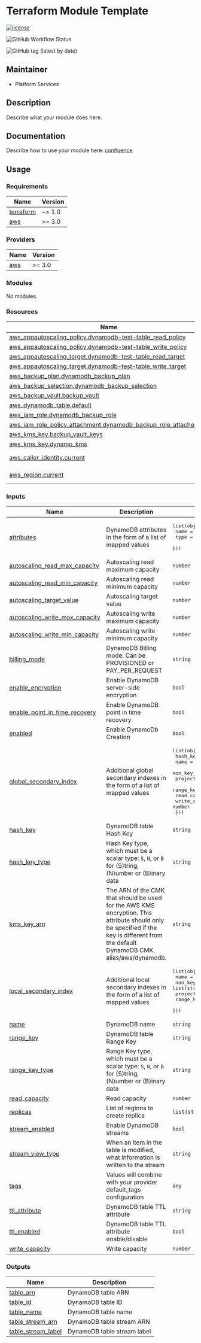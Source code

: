 # Terraform Module Template

[![license](https://img.shields.io/badge/License-Apache%202.0-blue.svg)](https://opensource.org/licenses/Apache-2.0)

![GitHub Workflow Status](https://img.shields.io/github/workflow/status/ohpensource/terraform-aws-ohp-dynamodb/continuous-delivery)

![GitHub tag (latest by date)](https://img.shields.io/github/v/tag/ohpensource/terraform-aws-ohp-dynamodb)

## Maintainer

* Platform Services

## Description

Describe what your module does here.

## Documentation

Describe how to use your module here.
[confluence](https://ohpendev.atlassian.net/wiki/spaces/CCE/pages/2062320795/Terraform+Modules)

## Usage

<!--- BEGIN_TF_DOCS --->
### Requirements

| Name | Version |
|------|---------|
| <a name="requirement_terraform"></a> [terraform](#requirement\_terraform) | ~> 1.0 |
| <a name="requirement_aws"></a> [aws](#requirement\_aws) | >= 3.0 |

### Providers

| Name | Version |
|------|---------|
| <a name="provider_aws"></a> [aws](#provider\_aws) | >= 3.0 |

### Modules

No modules.

### Resources

| Name | Type |
|------|------|
| [aws_appautoscaling_policy.dynamodb-test-table_read_policy](https://registry.terraform.io/providers/hashicorp/aws/latest/docs/resources/appautoscaling_policy) | resource |
| [aws_appautoscaling_policy.dynamodb-test-table_write_policy](https://registry.terraform.io/providers/hashicorp/aws/latest/docs/resources/appautoscaling_policy) | resource |
| [aws_appautoscaling_target.dynamodb-test-table_read_target](https://registry.terraform.io/providers/hashicorp/aws/latest/docs/resources/appautoscaling_target) | resource |
| [aws_appautoscaling_target.dynamodb-test-table_write_target](https://registry.terraform.io/providers/hashicorp/aws/latest/docs/resources/appautoscaling_target) | resource |
| [aws_backup_plan.dynamodb_backup_plan](https://registry.terraform.io/providers/hashicorp/aws/latest/docs/resources/backup_plan) | resource |
| [aws_backup_selection.dynamodb_backup_selection](https://registry.terraform.io/providers/hashicorp/aws/latest/docs/resources/backup_selection) | resource |
| [aws_backup_vault.backup_vault](https://registry.terraform.io/providers/hashicorp/aws/latest/docs/resources/backup_vault) | resource |
| [aws_dynamodb_table.default](https://registry.terraform.io/providers/hashicorp/aws/latest/docs/resources/dynamodb_table) | resource |
| [aws_iam_role.dynamodb_backup_role](https://registry.terraform.io/providers/hashicorp/aws/latest/docs/resources/iam_role) | resource |
| [aws_iam_role_policy_attachment.dynamodb_backup_role_attachement](https://registry.terraform.io/providers/hashicorp/aws/latest/docs/resources/iam_role_policy_attachment) | resource |
| [aws_kms_key.backup_vault_keys](https://registry.terraform.io/providers/hashicorp/aws/latest/docs/resources/kms_key) | resource |
| [aws_kms_key.dynamo_kms](https://registry.terraform.io/providers/hashicorp/aws/latest/docs/resources/kms_key) | resource |
| [aws_caller_identity.current](https://registry.terraform.io/providers/hashicorp/aws/latest/docs/data-sources/caller_identity) | data source |
| [aws_region.current](https://registry.terraform.io/providers/hashicorp/aws/latest/docs/data-sources/region) | data source |

### Inputs

| Name | Description | Type | Default | Required |
|------|-------------|------|---------|:--------:|
| <a name="input_attributes"></a> [attributes](#input\_attributes) | DynamoDB attributes in the form of a list of mapped values | <pre>list(object({<br>    name = string<br>    type = string<br>  }))</pre> | `[]` | no |
| <a name="input_autoscaling_read_max_capacity"></a> [autoscaling\_read\_max\_capacity](#input\_autoscaling\_read\_max\_capacity) | Autoscaling read maximum capacity | `number` | `1000` | no |
| <a name="input_autoscaling_read_min_capacity"></a> [autoscaling\_read\_min\_capacity](#input\_autoscaling\_read\_min\_capacity) | Autoscaling read minimum capacity | `number` | `5` | no |
| <a name="input_autoscaling_target_value"></a> [autoscaling\_target\_value](#input\_autoscaling\_target\_value) | Autoscaling target value | `number` | `70` | no |
| <a name="input_autoscaling_write_max_capacity"></a> [autoscaling\_write\_max\_capacity](#input\_autoscaling\_write\_max\_capacity) | Autoscaling write maximum capacity | `number` | `1000` | no |
| <a name="input_autoscaling_write_min_capacity"></a> [autoscaling\_write\_min\_capacity](#input\_autoscaling\_write\_min\_capacity) | Autoscaling write minimum capacity | `number` | `5` | no |
| <a name="input_billing_mode"></a> [billing\_mode](#input\_billing\_mode) | DynamoDB Billing mode. Can be PROVISIONED or PAY\_PER\_REQUEST | `string` | `"PAY_PER_REQUEST"` | no |
| <a name="input_enable_encryption"></a> [enable\_encryption](#input\_enable\_encryption) | Enable DynamoDB server-side encryption | `bool` | `true` | no |
| <a name="input_enable_point_in_time_recovery"></a> [enable\_point\_in\_time\_recovery](#input\_enable\_point\_in\_time\_recovery) | Enable DynamoDB point in time recovery | `bool` | `true` | no |
| <a name="input_enabled"></a> [enabled](#input\_enabled) | Enable DynamoDb Creation | `bool` | `true` | no |
| <a name="input_global_secondary_index"></a> [global\_secondary\_index](#input\_global\_secondary\_index) | Additional global secondary indexes in the form of a list of mapped values | <pre>list(object({<br>    hash_key           = string<br>    name               = string<br>    non_key_attributes = list(string)<br>    projection_type    = string<br>    range_key          = string<br>    read_capacity      = number<br>    write_capacity     = number<br>  }))</pre> | `[]` | no |
| <a name="input_hash_key"></a> [hash\_key](#input\_hash\_key) | DynamoDB table Hash Key | `string` | n/a | yes |
| <a name="input_hash_key_type"></a> [hash\_key\_type](#input\_hash\_key\_type) | Hash Key type, which must be a scalar type: `S`, `N`, or `B` for (S)tring, (N)umber or (B)inary data | `string` | `"S"` | no |
| <a name="input_kms_key_arn"></a> [kms\_key\_arn](#input\_kms\_key\_arn) | The ARN of the CMK that should be used for the AWS KMS encryption. This attribute should only be specified if the key is different from the default DynamoDB CMK, alias/aws/dynamodb. | `string` | `null` | no |
| <a name="input_local_secondary_index"></a> [local\_secondary\_index](#input\_local\_secondary\_index) | Additional local secondary indexes in the form of a list of mapped values | <pre>list(object({<br>    name               = string<br>    non_key_attributes = list(string)<br>    projection_type    = string<br>    range_key          = string<br>  }))</pre> | `[]` | no |
| <a name="input_name"></a> [name](#input\_name) | DynamoDB name | `string` | n/a | yes |
| <a name="input_range_key"></a> [range\_key](#input\_range\_key) | DynamoDB table Range Key | `string` | `null` | no |
| <a name="input_range_key_type"></a> [range\_key\_type](#input\_range\_key\_type) | Range Key type, which must be a scalar type: `S`, `N`, or `B` for (S)tring, (N)umber or (B)inary data | `string` | `"S"` | no |
| <a name="input_read_capacity"></a> [read\_capacity](#input\_read\_capacity) | Read capacity | `number` | `null` | no |
| <a name="input_replicas"></a> [replicas](#input\_replicas) | List of regions to create replica | `list(string)` | `[]` | no |
| <a name="input_stream_enabled"></a> [stream\_enabled](#input\_stream\_enabled) | Enable DynamoDB streams | `bool` | `false` | no |
| <a name="input_stream_view_type"></a> [stream\_view\_type](#input\_stream\_view\_type) | When an item in the table is modified, what information is written to the stream | `string` | `""` | no |
| <a name="input_tags"></a> [tags](#input\_tags) | Values will combine with your provider default_tags configuration | `any` | n/a | no |
| <a name="input_ttl_attribute"></a> [ttl\_attribute](#input\_ttl\_attribute) | DynamoDB table TTL attribute | `string` | `""` | no |
| <a name="input_ttl_enabled"></a> [ttl\_enabled](#input\_ttl\_enabled) | DynamoDB table TTL attribute enable/disable | `bool` | `false` | no |
| <a name="input_write_capacity"></a> [write\_capacity](#input\_write\_capacity) | Write capacity | `number` | `null` | no |

### Outputs

| Name | Description |
|------|-------------|
| <a name="output_table_arn"></a> [table\_arn](#output\_table\_arn) | DynamoDB table ARN |
| <a name="output_table_id"></a> [table\_id](#output\_table\_id) | DynamoDB table ID |
| <a name="output_table_name"></a> [table\_name](#output\_table\_name) | DynamoDB table name |
| <a name="output_table_stream_arn"></a> [table\_stream\_arn](#output\_table\_stream\_arn) | DynamoDB table stream ARN |
| <a name="output_table_stream_label"></a> [table\_stream\_label](#output\_table\_stream\_label) | DynamoDB table stream label |

<!--- END_TF_DOCS --->
